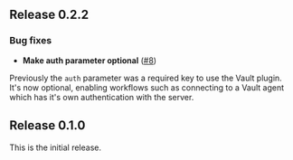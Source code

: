 ## Release 0.2.2

### Bug fixes

* **Make auth parameter optional** ([#8](https://github.com/puppetlabs/puppetlabs-vault/pulls/8))

Previously the `auth` parameter was a required key to use the Vault plugin. It's now optional,
enabling workflows such as connecting to a Vault agent which has it's own authentication with the
server.

## Release 0.1.0

This is the initial release.
